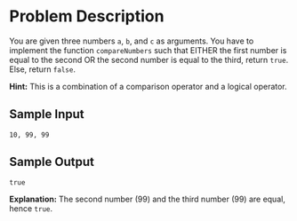 # Problem Description

You are given three numbers `a`, `b`, and `c` as arguments. You have to implement the function `compareNumbers` such that EITHER the first number is equal to the second OR the second number is equal to the third, return `true`. Else, return `false`.

**Hint:** This is a combination of a comparison operator and a logical operator.

## Sample Input
```plaintext
10, 99, 99
```

## Sample Output
```plaintext
true
```

**Explanation:**
The second number (99) and the third number (99) are equal, hence `true`.
